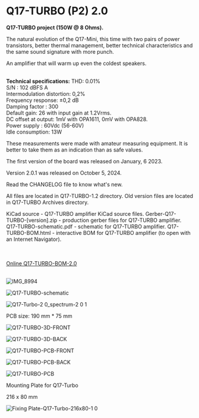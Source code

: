 # Q17-TURBO (P2) 2.0</b><br>

<b>Q17-TURBO project (150W @ 8 Ohms).</b><br>

The natural evolution of the Q17-Mini, this time with two pairs of power transistors, better thermal management, better technical characteristics and the same sound signature with more punch.

An amplifier that will warm up even the coldest speakers.


<br>
<b>Technical specifications:</b>
</b>
THD: 0.01%<br>
S/N : 102 dBFS A<br>
Intermodulation distortion: 0,2%<br>
Frequency response: ±0,2 dB<br>
Damping factor : 300<br>
Default gain: 26 with input gain at 1.2Vrms.<br>
DC offset at output: 1mV with OPA1611, 0mV with OPA828.<br>
Power supply : 60Vdc (56-60V)<br>
Idle consumption: 13W

These measurements were made with amateur measuring equipment. It is better to take them as an indication than as safe values.

The first version of the board was released on January, 6 2023.

Version 2.0.1 was released on October 5, 2024.

Read the CHANGELOG file to know what's new.

All files are located in Q17-TURBO-1.2 directory. Old version files are located in Q17-TURBO Archives directory.

KiCad source - Q17-TURBO amplifier KiCad source files.
Gerber-Q17-TURBO-[version].zip - production gerber files for Q17-TURBO amplifier.
Q17-TURBO-schematic.pdf - schematic for Q17-TURBO amplifier.
Q17-TURBO-BOM.html - interactive BOM for Q17-TURBO amplifier (to open with an Internet Navigator).

<br>
<br>
<a href="https://audio.cyberkata.org/Q17-TURBO-BOM-2.0.html">Online Q17-TURBO-BOM-2.0</a><br>
<br>

![IMG_8994](https://github.com/user-attachments/assets/a716b65f-4bf1-4f3f-a0f1-738a2febb4c8)

![Q17-TURBO-schematic](https://github.com/user-attachments/assets/4d3b351f-4bca-4b53-95d7-1a07b372b313)

![Q17-Turbo-2 0_spectrum-2 0 1](https://github.com/user-attachments/assets/8342f418-dea8-48ad-b63e-85917bb210c9)

PCB size: 190 mm * 75 mm

![Q17-TURBO-3D-FRONT](https://github.com/user-attachments/assets/e7a6e485-24bd-478b-ab97-d6bf2e7a417d)

![Q17-TURBO-3D-BACK](https://github.com/user-attachments/assets/d4cf1608-a1d2-49af-a415-f908f946b833)

![Q17-TURBO-PCB-FRONT](https://github.com/user-attachments/assets/d4004826-e53f-48c0-a101-65035ed4685c)

![Q17-TURBO-PCB-BACK](https://github.com/user-attachments/assets/513e7087-52cb-4fce-a2bc-494fda2dc77f)

![Q17-TURBO-PCB](https://github.com/user-attachments/assets/3f885890-6019-4f58-91b5-211460baff7d)

Mounting Plate for Q17-Turbo

216 x 80 mm

![Fixing Plate-Q17-Turbo-216x80-1 0](https://github.com/user-attachments/assets/4fc6deb7-f407-4613-bd18-7835e0dd7876)


